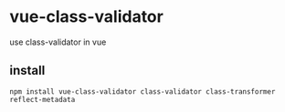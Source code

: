 # vue-class-validator

use class-validator in vue

## install

`npm install vue-class-validator class-validator class-transformer reflect-metadata `

